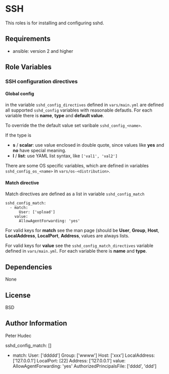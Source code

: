 # SSH

This roles is for installing and configuring sshd.

## Requirements

- ansible: version 2 and higher

## Role Variables

### SSH configuration directives
#### Global config

in the variable `sshd_config_directives` defined in `vars/main.yml` are defined all supported `sshd_config` variables with reasonable defautls. For each variable there is **name**, **type** and **default value**. 

To override the the default value set varibale `sshd_config_<name>`.

If the type is

- **s** / **scalar**: use value enclosed in double quote, since values like **yes** and **no** have special meaning.
- **l** / **list**: use YAML list syntax, like `['val1', 'val2']`

There are some OS specific variables, which are defined in variables `sshd_config_os_<name>` in `vars/os-<distribution>`.

#### Match directive

Match directives are defined as a list in variable `sshd_config_match`

```
sshd_config_match:
  - match:
      User: ['upload']
    value:
      AllowAgentForwarding: 'yes'

```

For valid keys for **match** see the man page (should be **User**, **Group**, **Host**, **LocalAddress**, **LocalPort**, **Address**, values are always lists.

For valid keys for **value** see the `sshd_config_match_directives` variable defined in `vars/main.yml`. For each variable there is **name** and **type**.

Dependencies
------------

None

License
-------

BSD

Author Information
------------------

Peter Hudec

sshd_config_match: []
  - match:
      User: ['ddddd']
      Group: ['wwww']
      Host: ['xxx']
      LocalAddress: ['127.0.0.1']
      LocalPort: [22]
      Address: ['127.0.0.1']
    value:
      AllowAgentForwarding: 'yes'
      AuthorizedPrincipalsFile: ['dddd', 'ddd']
